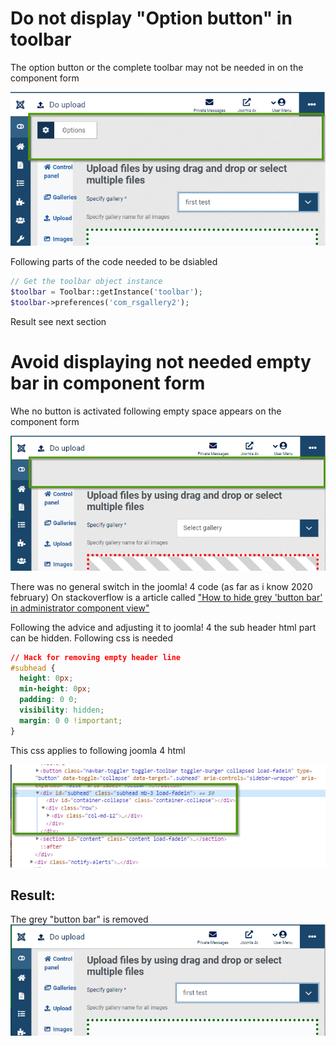 # Do not display "Option button" in toolbar
The option button or the complete toolbar may not be needed in on the component form

![toolbar with buttton "Options" displayed](./images/DisplayButtonOption.png)

Following parts of the code needed to be dsiabled

```php
// Get the toolbar object instance
$toolbar = Toolbar::getInstance('toolbar');
$toolbar->preferences('com_rsgallery2');
```

Result see next section

# Avoid displaying not needed empty bar in component form

Whe no button is activated following empty space appears on the component form

![toolbar with no buttton displayed](./images/EmptyDisplayToolbarButtons.png)

There was no general switch in the joomla! 4 code (as far as i know 2020 february)
On stackoverflow is a article called ["How to hide grey 'button bar' in administrator component view"][dda6871d]

  [dda6871d]: https://joomla.stackexchange.com/questions/23802/how-to-hide-grey-button-bar-in-administrator-component-view "Hide grey 'button bar'"

Following the advice and adjusting it to joomla! 4 the sub header html part can be hidden. Following css is needed

```css
// Hack for removing empty header line
#subhead {
  height: 0px;
  min-height: 0px;
  padding: 0 0;
  visibility: hidden;
  margin: 0 0 !important;
}
```

This css applies to following joomla 4 html

![subheader HTML of joomla! 4](./images/SubHeader.html.png)

## Result:
The grey  "button bar" is removed
![Grey "button bar" is removed](./images/NoGreyButtonsToolbar.png)
